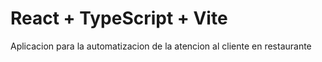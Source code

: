 # React + TypeScript + Vite

Aplicacion para la automatizacion de la atencion al cliente en restaurante